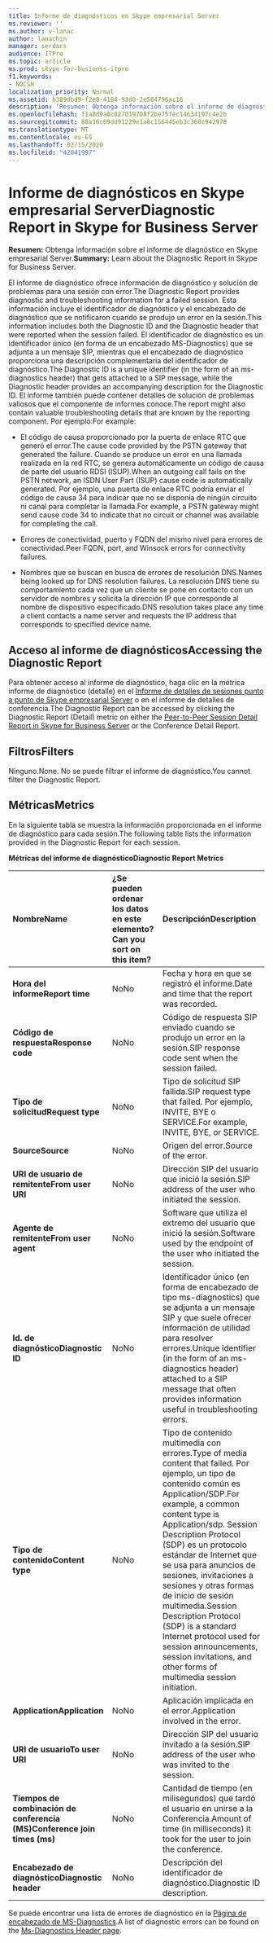 ```yaml
---
title: Informe de diagnósticos en Skype empresarial Server
ms.reviewer: ''
ms.author: v-lanac
author: lanachin
manager: serdars
audience: ITPro
ms.topic: article
ms.prod: skype-for-business-itpro
f1.keywords:
- NOCSH
localization_priority: Normal
ms.assetid: b389dbd9-f2e8-4184-93d0-2e504796ac16
description: 'Resumen: Obtenga información sobre el informe de diagnóstico en Skype empresarial Server.'
ms.openlocfilehash: f1a8d9a0c027019708f2be75fec14634197c4e2b
ms.sourcegitcommit: 88a16c09dd91229e1a8c156445eb3c360c942978
ms.translationtype: MT
ms.contentlocale: es-ES
ms.lasthandoff: 02/15/2020
ms.locfileid: "42041997"
---
```

# <a name="diagnostic-report-in-skype-for-business-server"></a><span data-ttu-id="0a3d9-103">Informe de diagnósticos en Skype empresarial Server</span><span class="sxs-lookup"><span data-stu-id="0a3d9-103">Diagnostic Report in Skype for Business Server</span></span>
 
<span data-ttu-id="0a3d9-104">**Resumen:** Obtenga información sobre el informe de diagnóstico en Skype empresarial Server.</span><span class="sxs-lookup"><span data-stu-id="0a3d9-104">**Summary:** Learn about the Diagnostic Report in Skype for Business Server.</span></span>
  
<span data-ttu-id="0a3d9-105">El informe de diagnóstico ofrece información de diagnóstico y solución de problemas para una sesión con error.</span><span class="sxs-lookup"><span data-stu-id="0a3d9-105">The Diagnostic Report provides diagnostic and troubleshooting information for a failed session.</span></span> <span data-ttu-id="0a3d9-106">Esta información incluye el identificador de diagnóstico y el encabezado de diagnóstico que se notificaron cuando se produjo un error en la sesión.</span><span class="sxs-lookup"><span data-stu-id="0a3d9-106">This information includes both the Diagnostic ID and the Diagnostic header that were reported when the session failed.</span></span> <span data-ttu-id="0a3d9-107">El identificador de diagnóstico es un identificador único (en forma de un encabezado MS-Diagnostics) que se adjunta a un mensaje SIP, mientras que el encabezado de diagnóstico proporciona una descripción complementaria del identificador de diagnóstico.</span><span class="sxs-lookup"><span data-stu-id="0a3d9-107">The Diagnostic ID is a unique identifier (in the form of an ms-diagnostics header) that gets attached to a SIP message, while the Diagnostic header provides an accompanying description for the Diagnostic ID.</span></span> <span data-ttu-id="0a3d9-108">El informe también puede contener detalles de solución de problemas valiosos que el componente de informes conoce.</span><span class="sxs-lookup"><span data-stu-id="0a3d9-108">The report might also contain valuable troubleshooting details that are known by the reporting component.</span></span> <span data-ttu-id="0a3d9-109">Por ejemplo:</span><span class="sxs-lookup"><span data-stu-id="0a3d9-109">For example:</span></span>
  
- <span data-ttu-id="0a3d9-110">El código de causa proporcionado por la puerta de enlace RTC que generó el error.</span><span class="sxs-lookup"><span data-stu-id="0a3d9-110">The cause code provided by the PSTN gateway that generated the failure.</span></span> <span data-ttu-id="0a3d9-111">Cuando se produce un error en una llamada realizada en la red RTC, se genera automáticamente un código de causa de parte del usuario RDSI (ISUP).</span><span class="sxs-lookup"><span data-stu-id="0a3d9-111">When an outgoing call fails on the PSTN network, an ISDN User Part (ISUP) cause code is automatically generated.</span></span> <span data-ttu-id="0a3d9-112">Por ejemplo, una puerta de enlace RTC podría enviar el código de causa 34 para indicar que no se disponía de ningún circuito ni canal para completar la llamada.</span><span class="sxs-lookup"><span data-stu-id="0a3d9-112">For example, a PSTN gateway might send cause code 34 to indicate that no circuit or channel was available for completing the call.</span></span>
    
- <span data-ttu-id="0a3d9-113">Errores de conectividad, puerto y FQDN del mismo nivel para errores de conectividad.</span><span class="sxs-lookup"><span data-stu-id="0a3d9-113">Peer FQDN, port, and Winsock errors for connectivity failures.</span></span>
    
- <span data-ttu-id="0a3d9-114">Nombres que se buscan en busca de errores de resolución DNS.</span><span class="sxs-lookup"><span data-stu-id="0a3d9-114">Names being looked up for DNS resolution failures.</span></span> <span data-ttu-id="0a3d9-115">La resolución DNS tiene su comportamiento cada vez que un cliente se pone en contacto con un servidor de nombres y solicita la dirección IP que corresponde al nombre de dispositivo especificado.</span><span class="sxs-lookup"><span data-stu-id="0a3d9-115">DNS resolution takes place any time a client contacts a name server and requests the IP address that corresponds to specified device name.</span></span>
    
## <a name="accessing-the-diagnostic-report"></a><span data-ttu-id="0a3d9-116">Acceso al informe de diagnósticos</span><span class="sxs-lookup"><span data-stu-id="0a3d9-116">Accessing the Diagnostic Report</span></span>

<span data-ttu-id="0a3d9-117">Para obtener acceso al informe de diagnóstico, haga clic en la métrica informe de diagnóstico (detalle) en el [Informe de detalles de sesiones punto a punto de Skype empresarial Server](peer-to-peer-session-detail-report.md) o en el informe de detalles de conferencia.</span><span class="sxs-lookup"><span data-stu-id="0a3d9-117">The Diagnostic Report can be accessed by clicking the Diagnostic Report (Detail) metric on either the [Peer-to-Peer Session Detail Report in Skype for Business Server](peer-to-peer-session-detail-report.md) or the Conference Detail Report.</span></span>
  
## <a name="filters"></a><span data-ttu-id="0a3d9-118">Filtros</span><span class="sxs-lookup"><span data-stu-id="0a3d9-118">Filters</span></span>

<span data-ttu-id="0a3d9-119">Ninguno.</span><span class="sxs-lookup"><span data-stu-id="0a3d9-119">None.</span></span> <span data-ttu-id="0a3d9-120">No se puede filtrar el informe de diagnóstico.</span><span class="sxs-lookup"><span data-stu-id="0a3d9-120">You cannot filter the Diagnostic Report.</span></span>
  
## <a name="metrics"></a><span data-ttu-id="0a3d9-121">Métricas</span><span class="sxs-lookup"><span data-stu-id="0a3d9-121">Metrics</span></span>

<span data-ttu-id="0a3d9-122">En la siguiente tabla se muestra la información proporcionada en el informe de diagnóstico para cada sesión.</span><span class="sxs-lookup"><span data-stu-id="0a3d9-122">The following table lists the information provided in the Diagnostic Report for each session.</span></span>
  
<span data-ttu-id="0a3d9-123">**Métricas del informe de diagnóstico**</span><span class="sxs-lookup"><span data-stu-id="0a3d9-123">**Diagnostic Report Metrics**</span></span>

|<span data-ttu-id="0a3d9-124">**Nombre**</span><span class="sxs-lookup"><span data-stu-id="0a3d9-124">**Name**</span></span>|<span data-ttu-id="0a3d9-125">**¿Se pueden ordenar los datos en este elemento?**</span><span class="sxs-lookup"><span data-stu-id="0a3d9-125">**Can you sort on this item?**</span></span>|<span data-ttu-id="0a3d9-126">**Descripción**</span><span class="sxs-lookup"><span data-stu-id="0a3d9-126">**Description**</span></span>|
|:-----|:-----|:-----|
|<span data-ttu-id="0a3d9-127">**Hora del informe**</span><span class="sxs-lookup"><span data-stu-id="0a3d9-127">**Report time**</span></span> <br/> |<span data-ttu-id="0a3d9-128">No</span><span class="sxs-lookup"><span data-stu-id="0a3d9-128">No</span></span>  <br/> |<span data-ttu-id="0a3d9-129">Fecha y hora en que se registró el informe.</span><span class="sxs-lookup"><span data-stu-id="0a3d9-129">Date and time that the report was recorded.</span></span>  <br/> |
|<span data-ttu-id="0a3d9-130">**Código de respuesta**</span><span class="sxs-lookup"><span data-stu-id="0a3d9-130">**Response code**</span></span> <br/> |<span data-ttu-id="0a3d9-131">No</span><span class="sxs-lookup"><span data-stu-id="0a3d9-131">No</span></span>  <br/> |<span data-ttu-id="0a3d9-132">Código de respuesta SIP enviado cuando se produjo un error en la sesión.</span><span class="sxs-lookup"><span data-stu-id="0a3d9-132">SIP response code sent when the session failed.</span></span>  <br/> |
|<span data-ttu-id="0a3d9-133">**Tipo de solicitud**</span><span class="sxs-lookup"><span data-stu-id="0a3d9-133">**Request type**</span></span> <br/> |<span data-ttu-id="0a3d9-134">No</span><span class="sxs-lookup"><span data-stu-id="0a3d9-134">No</span></span>  <br/> |<span data-ttu-id="0a3d9-135">Tipo de solicitud SIP fallida.</span><span class="sxs-lookup"><span data-stu-id="0a3d9-135">SIP request type that failed.</span></span> <span data-ttu-id="0a3d9-136">Por ejemplo, INVITE, BYE o SERVICE.</span><span class="sxs-lookup"><span data-stu-id="0a3d9-136">For example, INVITE, BYE, or SERVICE.</span></span>  <br/> |
|<span data-ttu-id="0a3d9-137">**Source**</span><span class="sxs-lookup"><span data-stu-id="0a3d9-137">**Source**</span></span> <br/> |<span data-ttu-id="0a3d9-138">No</span><span class="sxs-lookup"><span data-stu-id="0a3d9-138">No</span></span>  <br/> |<span data-ttu-id="0a3d9-139">Origen del error.</span><span class="sxs-lookup"><span data-stu-id="0a3d9-139">Source of the error.</span></span>  <br/> |
|<span data-ttu-id="0a3d9-140">**URI de usuario de remitente**</span><span class="sxs-lookup"><span data-stu-id="0a3d9-140">**From user URI**</span></span> <br/> |<span data-ttu-id="0a3d9-141">No</span><span class="sxs-lookup"><span data-stu-id="0a3d9-141">No</span></span>  <br/> |<span data-ttu-id="0a3d9-142">Dirección SIP del usuario que inició la sesión.</span><span class="sxs-lookup"><span data-stu-id="0a3d9-142">SIP address of the user who initiated the session.</span></span>  <br/> |
|<span data-ttu-id="0a3d9-143">**Agente de remitente**</span><span class="sxs-lookup"><span data-stu-id="0a3d9-143">**From user agent**</span></span> <br/> |<span data-ttu-id="0a3d9-144">No</span><span class="sxs-lookup"><span data-stu-id="0a3d9-144">No</span></span>  <br/> |<span data-ttu-id="0a3d9-145">Software que utiliza el extremo del usuario que inició la sesión.</span><span class="sxs-lookup"><span data-stu-id="0a3d9-145">Software used by the endpoint of the user who initiated the session.</span></span>  <br/> |
|<span data-ttu-id="0a3d9-146">**Id. de diagnóstico**</span><span class="sxs-lookup"><span data-stu-id="0a3d9-146">**Diagnostic ID**</span></span> <br/> |<span data-ttu-id="0a3d9-147">No</span><span class="sxs-lookup"><span data-stu-id="0a3d9-147">No</span></span>  <br/> |<span data-ttu-id="0a3d9-148">Identificador único (en forma de encabezado de tipo ms-diagnostics) que se adjunta a un mensaje SIP y que suele ofrecer información de utilidad para resolver errores.</span><span class="sxs-lookup"><span data-stu-id="0a3d9-148">Unique identifier (in the form of an ms-diagnostics header) attached to a SIP message that often provides information useful in troubleshooting errors.</span></span>  <br/> |
|<span data-ttu-id="0a3d9-149">**Tipo de contenido**</span><span class="sxs-lookup"><span data-stu-id="0a3d9-149">**Content type**</span></span> <br/> |<span data-ttu-id="0a3d9-150">No</span><span class="sxs-lookup"><span data-stu-id="0a3d9-150">No</span></span>  <br/> |<span data-ttu-id="0a3d9-151">Tipo de contenido multimedia con errores.</span><span class="sxs-lookup"><span data-stu-id="0a3d9-151">Type of media content that failed.</span></span> <span data-ttu-id="0a3d9-152">Por ejemplo, un tipo de contenido común es Application/SDP.</span><span class="sxs-lookup"><span data-stu-id="0a3d9-152">For example, a common content type is Application/sdp.</span></span> <span data-ttu-id="0a3d9-153">Session Description Protocol (SDP) es un protocolo estándar de Internet que se usa para anuncios de sesiones, invitaciones a sesiones y otras formas de inicio de sesión multimedia.</span><span class="sxs-lookup"><span data-stu-id="0a3d9-153">Session Description Protocol (SDP) is a standard Internet protocol used for session announcements, session invitations, and other forms of multimedia session initiation.</span></span>  <br/> |
|<span data-ttu-id="0a3d9-154">**Application**</span><span class="sxs-lookup"><span data-stu-id="0a3d9-154">**Application**</span></span> <br/> |<span data-ttu-id="0a3d9-155">No</span><span class="sxs-lookup"><span data-stu-id="0a3d9-155">No</span></span>  <br/> |<span data-ttu-id="0a3d9-156">Aplicación implicada en el error.</span><span class="sxs-lookup"><span data-stu-id="0a3d9-156">Application involved in the error.</span></span>  <br/> |
|<span data-ttu-id="0a3d9-157">**URI de usuario**</span><span class="sxs-lookup"><span data-stu-id="0a3d9-157">**To user URI**</span></span> <br/> |<span data-ttu-id="0a3d9-158">No</span><span class="sxs-lookup"><span data-stu-id="0a3d9-158">No</span></span>  <br/> |<span data-ttu-id="0a3d9-159">Dirección SIP del usuario invitado a la sesión.</span><span class="sxs-lookup"><span data-stu-id="0a3d9-159">SIP address of the user who was invited to the session.</span></span>  <br/> |
|<span data-ttu-id="0a3d9-160">**Tiempos de combinación de conferencia (MS)**</span><span class="sxs-lookup"><span data-stu-id="0a3d9-160">**Conference join times (ms)**</span></span> <br/> |<span data-ttu-id="0a3d9-161">No</span><span class="sxs-lookup"><span data-stu-id="0a3d9-161">No</span></span>  <br/> |<span data-ttu-id="0a3d9-162">Cantidad de tiempo (en milisegundos) que tardó el usuario en unirse a la Conferencia.</span><span class="sxs-lookup"><span data-stu-id="0a3d9-162">Amount of time (in milliseconds) it took for the user to join the conference.</span></span>  <br/> |
|<span data-ttu-id="0a3d9-163">**Encabezado de diagnóstico**</span><span class="sxs-lookup"><span data-stu-id="0a3d9-163">**Diagnostic header**</span></span> <br/> |<span data-ttu-id="0a3d9-164">No</span><span class="sxs-lookup"><span data-stu-id="0a3d9-164">No</span></span>  <br/> |<span data-ttu-id="0a3d9-165">Descripción del identificador de diagnóstico.</span><span class="sxs-lookup"><span data-stu-id="0a3d9-165">Diagnostic ID description.</span></span>  <br/> |
   
<span data-ttu-id="0a3d9-166">Se puede encontrar una lista de errores de diagnóstico en la [Página de encabezado de MS-Diagnostics](https://msdn.microsoft.com/library/gg132446%28v=office.12%29.aspx).</span><span class="sxs-lookup"><span data-stu-id="0a3d9-166">A list of diagnostic errors can be found on the [Ms-Diagnostics Header page](https://msdn.microsoft.com/library/gg132446%28v=office.12%29.aspx).</span></span>
  

